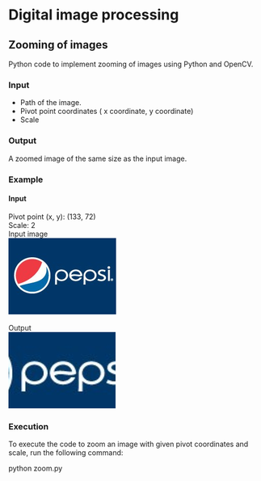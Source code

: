 # Digital image processing

## Zooming of images
Python code to implement zooming of images using Python and OpenCV.

### Input
* Path of the image.
* Pivot point coordinates ( x coordinate, y coordinate)
* Scale 

 ### Output
 A  zoomed image of the same size as the input image.
 
 ### Example
 #### Input
 Pivot point (x, y): (133, 72)  <br />
 Scale: 2   <br />
 Input image <br />
 ![Input](./results/original.png)  <br />
 
 Output  <br />
 ![Output](./results/zoom.png)
 
 ### Execution
 To execute the code to zoom an image with given pivot coordinates and scale, run the following command:
 
 python zoom.py<parameter1><parameter2><parameter3><parameter4>
